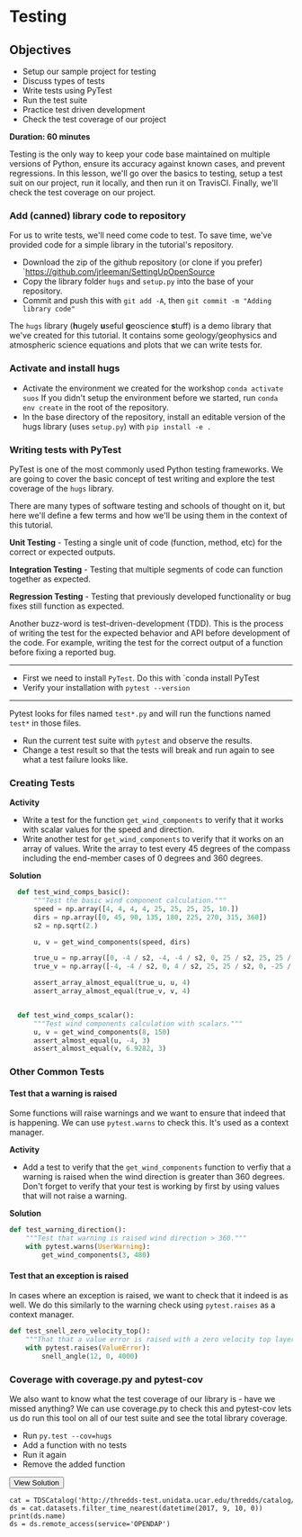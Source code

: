 # Testing

## Objectives
* Setup our sample project for testing
* Discuss types of tests
* Write tests using PyTest
* Run the test suite
* Practice test driven development
* Check the test coverage of our project

**Duration: 60 minutes**

Testing is the only way to keep your code base maintained on multiple versions
of Python, ensure its accuracy against known cases, and prevent regressions. In
this lesson, we'll go over the basics to testing, setup a test suit on our
project, run it locally, and then run it on TravisCI. Finally, we'll check the
test coverage on our project.

### Add (canned) library code to repository
For us to write tests, we'll need come code to test. To save time, we've
provided code for a simple library in the tutorial's repository.

* Download the zip of the github repository (or clone if you prefer)
  `https://github.com/jrleeman/SettingUpOpenSource
* Copy the library folder `hugs` and `setup.py` into the base of your
  repository.
* Commit and push this with `git add -A`, then `git commit -m "Adding library
  code"`

The `hugs` library (**h**ugely **u**seful **g**eoscience **s**tuff)
is a demo library that we've created for this tutorial. It contains
some geology/geophysics and atmospheric science equations and plots
that we can write tests for.

### Activate and install hugs
* Activate the environment we created for the workshop `conda activate suos`
  If you didn't setup the environment before we started, run `conda env create`
  in the root of the repository.
* In the base directory of the repository, install an editable version of the
  hugs library (uses `setup.py`) with `pip install -e .`

### Writing tests with PyTest
PyTest is one of the most commonly used Python testing frameworks. We are
going to cover the basic concept of test writing and explore the test
coverage of the `hugs` library.

There are many types of software testing and schools of thought on it,
but here we'll define a few terms and how we'll be using them in the
context of this tutorial.

**Unit Testing** - Testing a single unit of code (function, method, etc)
for the correct or expected outputs.

**Integration Testing** - Testing that multiple segments of code can
function together as expected.

**Regression Testing** - Testing that previously developed functionality
or bug fixes still function as expected.

Another buzz-word is test-driven-development (TDD). This is the process
of writing the test for the expected behavior and API before development
of the code. For example, writing the test for the correct output of a
function before fixing a reported bug.

---

* First we need to install `PyTest`. Do this with `conda install PyTest
* Verify your installation with `pytest --version`

---

Pytest looks for files named `test*.py` and will run the functions named
`test*` in those files.

* Run the current test suite with `pytest` and observe the results.
* Change a test result so that the tests will break and run again to see
  what a test failure looks like.

### Creating Tests

**Activity**
* Write a test for the function `get_wind_components` to verify that it works
  with scalar values for the speed and direction.
* Write another test for `get_wind_components` to verify that it works on
  an array of values. Write the array to test every 45 degrees of the compass
  including the end-member cases of 0 degrees and 360 degrees.

**Solution**
```python
  def test_wind_comps_basic():
      """Test the basic wind component calculation."""
      speed = np.array([4, 4, 4, 4, 25, 25, 25, 25, 10.])
      dirs = np.array([0, 45, 90, 135, 180, 225, 270, 315, 360])
      s2 = np.sqrt(2.)

      u, v = get_wind_components(speed, dirs)

      true_u = np.array([0, -4 / s2, -4, -4 / s2, 0, 25 / s2, 25, 25 / s2, 0])
      true_v = np.array([-4, -4 / s2, 0, 4 / s2, 25, 25 / s2, 0, -25 / s2, -10])

      assert_array_almost_equal(true_u, u, 4)
      assert_array_almost_equal(true_v, v, 4)


  def test_wind_comps_scalar():
      """Test wind components calculation with scalars."""
      u, v = get_wind_components(8, 150)
      assert_almost_equal(u, -4, 3)
      assert_almost_equal(v, 6.9282, 3)
```

### Other Common Tests

#### Test that a warning is raised
Some functions will raise warnings and we want to ensure that indeed that is
happening. We can use `pytest.warns` to check this. It's used as a context
manager.

**Activity**
* Add a test to verify that the `get_wind_components` function to verfiy that
  a warning is raised when the wind direction is greater than 360 degrees. Don't
  forget to verify that your test is working by first by using values that will
  not raise a warning.

**Solution**
```python
def test_warning_direction():
    """Test that warning is raised wind direction > 360."""
    with pytest.warns(UserWarning):
        get_wind_components(3, 480)
```

#### Test that an exception is raised
In cases where an exception is raised, we want to check that it indeed is as
well. We do this similarly to the warning check using `pytest.raises` as a
context manager.

```python
def test_snell_zero_velocity_top():
    """That that a value error is raised with a zero velocity top layer."""
    with pytest.raises(ValueError):
        snell_angle(12, 0, 4000)
```

### Coverage with coverage.py and pytest-cov
We also want to know what the test coverage of our library is - have we missed
anything? We can use coverage.py to check this and pytest-cov lets us do run this
tool on all of our test suite and see the total library coverage.

* Run `py.test --cov=hugs`
* Add a function with no tests
* Run it again
* Remove the added function

<button data-toggle="collapse" data-target="#sol1" class='btn btn-primary'>View Solution</button>
<div id="sol1" class="collapse">
<code><pre>
cat = TDSCatalog('http://thredds-test.unidata.ucar.edu/thredds/catalog/casestudies/irma/goes16/Mesoscale-1/Channel09/20170910/catalog.xml')
ds = cat.datasets.filter_time_nearest(datetime(2017, 9, 10, 0))
print(ds.name)
ds = ds.remote_access(service='OPENDAP')
</pre></code>
</div>
